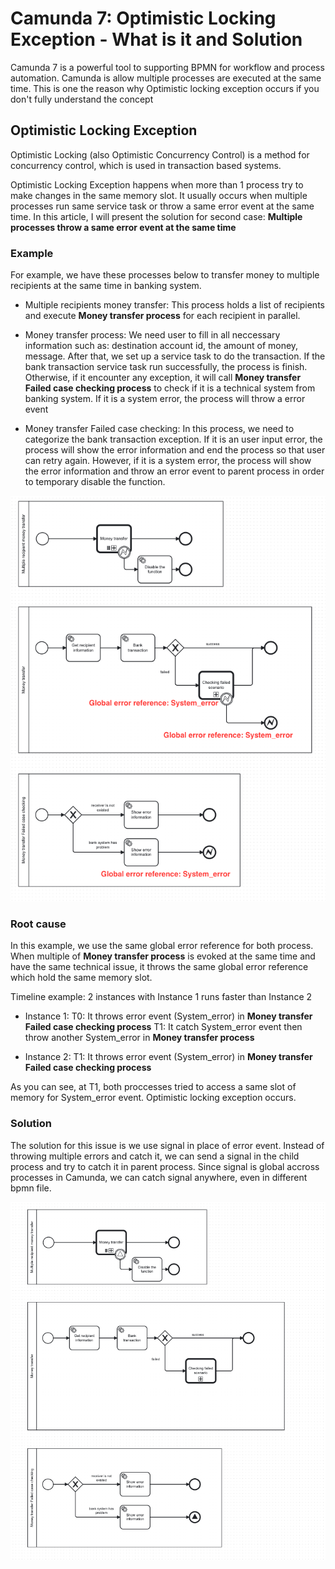 # Camunda 7: Optimistic Locking Exception - What is it and Solution

Camunda 7 is a powerful tool to supporting BPMN for workflow and process automation. Camunda is allow multiple processes are executed at the same time. This is one the reason why Optimistic locking exception occurs if you don't fully understand the concept

## Optimistic Locking Exception

Optimistic Locking (also Optimistic Concurrency Control) is a method for concurrency control, which is used in transaction based systems.

Optimistic Locking Exception happens when more than 1 process try to make changes in the same memory slot. It usually occurs when multiple processes run same service task or throw a same error event at the same time. In this article, I will present the solution for second case: **Multiple processes throw a same error event at the same time**

### Example

For example, we have these processes below to transfer money to multiple recipients at the same time in banking system.

- Multiple recipients money transfer: This process holds a list of recipients and execute **Money transfer process** for each recipient in parallel.

- Money transfer process: We need user to fill in all neccessary information such as: destination account id, the amount of money, message. After that, we set up a service task to do the transaction. If the bank transaction service task run successfully, the process is finish. Otherwise, if it encounter any exception, it will call **Money transfer Failed case checking process** to check if it is a technical system from banking system. If it is a system error, the process will throw a error event

- Money transfer Failed case checking: In this process, we need to categorize the bank transaction exception. If it is an user input error, the process will show the error information and end the process so that user can retry again. However, if it is a system error, the process will show the error information and throw an error event to parent process in order to temporary disable the function.

![Optimistic exception failed case!](images/optimisticExceptionCase1.png)

### Root cause

In this example, we use the same global error reference for both process. When multiple of **Money transfer process** is evoked at the same time and have the same technical issue, it throws the same global error reference which hold the same memory slot.

Timeline example: 2 instances with Instance 1 runs faster than Instance 2

- Instance 1:
  T0: It throws error event (System_error) in **Money transfer Failed case checking process**
  T1: It catch System_error event then throw another System_error in **Money transfer process**

- Instance 2:
  T1: It throws error event (System_error) in **Money transfer Failed case checking process**

As you can see, at T1, both proccesses tried to access a same slot of memory for System_error event. Optimistic locking exception occurs.

### Solution

The solution for this issue is we use signal in place of error event. Instead of throwing multiple errors and catch it, we can send a signal in the child process and try to catch it in parent process. Since signal is global accross processes in Camunda, we can catch signal anywhere, even in different bpmn file.

![Optimistic exception solution!](images/optimisticExceptionSolution.png)
